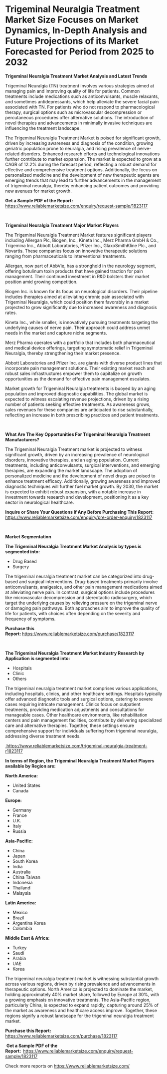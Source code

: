 <p><h1>Trigeminal Neuralgia Treatment Market Size Focuses on Market Dynamics, In-Depth Analysis and Future Projections of its Market Forecasted for Period from 2025 to 2032</h1></p><p><strong>Trigeminal Neuralgia Treatment Market Analysis and Latest Trends</strong></p>
<p><p>Trigeminal Neuralgia (TN) treatment involves various strategies aimed at managing pain and improving quality of life for patients. Common treatments include medications such as anticonvulsants, muscle relaxants, and sometimes antidepressants, which help alleviate the severe facial pain associated with TN. For patients who do not respond to pharmacological therapy, surgical options such as microvascular decompression or percutaneous procedures offer alternative solutions. The introduction of novel therapies and advancements in minimally invasive techniques are influencing the treatment landscape.</p><p>The Trigeminal Neuralgia Treatment Market is poised for significant growth, driven by increasing awareness and diagnosis of the condition, growing geriatric population prone to neuralgia, and rising prevalence of nerve-related disorders. Enhanced research efforts and technological innovations further contribute to market expansion. The market is expected to grow at a CAGR of 12.2% during the forecast period, reflecting a robust demand for effective and comprehensive treatment options. Additionally, the focus on personalized medicine and the development of new therapeutic agents are emerging trends that may lead to further advancements in the management of trigeminal neuralgia, thereby enhancing patient outcomes and providing new avenues for market growth.</p></p>
<p><strong>Get a Sample PDF of the Report:&nbsp;</strong> <a href="https://www.reliablemarketsize.com/enquiry/request-sample/1823117?utm_campaign=2526&utm_medium=2&utm_source=Github&utm_content=ia&utm_term=03032025&utm_id=trigeminal-neuralgia-treatment">https://www.reliablemarketsize.com/enquiry/request-sample/1823117</a></p>
<p>&nbsp;</p>
<p><strong>Trigeminal Neuralgia Treatment Major Market Players</strong></p>
<p><p>The Trigeminal Neuralgia Treatment Market features significant players including Allergan Plc, Biogen, Inc., Kineta Inc., Merz Pharma GmbH & Co., Trigemina Inc., Abbott Laboratories, Pfizer Inc., GlaxoSmithKline Plc., and Novartis. These companies focus on innovative therapeutic solutions ranging from pharmaceuticals to interventional treatments.</p><p>Allergan, now part of AbbVie, has a stronghold in the neurology segment, offering botulinum toxin products that have gained traction for pain management. Their continued investment in R&D bolsters their market position amid growing competition.</p><p>Biogen Inc. is known for its focus on neurological disorders. Their pipeline includes therapies aimed at alleviating chronic pain associated with Trigeminal Neuralgia, which could position them favorably in a market projected to grow significantly due to increased awareness and diagnosis rates.</p><p>Kineta Inc., while smaller, is innovatively pursuing treatments targeting the underlying causes of nerve pain. Their approach could address unmet needs in the market and capture niche segments.</p><p>Merz Pharma operates with a portfolio that includes both pharmaceutical and medical device offerings, targeting symptomatic relief in Trigeminal Neuralgia, thereby strengthening their market presence.</p><p>Abbott Laboratories and Pfizer Inc. are giants with diverse product lines that incorporate pain management solutions. Their existing market reach and robust sales infrastructures empower them to capitalize on growth opportunities as the demand for effective pain management escalates.</p><p>Market growth for Trigeminal Neuralgia treatments is buoyed by an aging population and improved diagnostic capabilities. The global market is expected to witness escalating revenue projections, driven by a rising number of patients seeking effective treatments. As awareness grows, sales revenues for these companies are anticipated to rise substantially, reflecting an increase in both prescribing practices and patient treatments.</p></p>
<p>&nbsp;</p>
<p><strong>What Are The Key Opportunities For Trigeminal Neuralgia Treatment Manufacturers?</strong></p>
<p><p>The Trigeminal Neuralgia Treatment market is projected to witness significant growth, driven by an increasing prevalence of neurological disorders, innovative therapies, and an aging population. Current treatments, including anticonvulsants, surgical interventions, and emerging therapies, are expanding the market landscape. The adoption of personalized medicine and the development of novel drugs are poised to enhance treatment efficacy. Additionally, growing awareness and improved diagnostic techniques will further fuel market growth. By 2030, the market is expected to exhibit robust expansion, with a notable increase in investment towards research and development, positioning it as a key sector in neurological healthcare.</p></p>
<p><strong>Inquire or Share Your Questions If Any Before Purchasing This Report:</strong> <a href="https://www.reliablemarketsize.com/enquiry/pre-order-enquiry/1823117?utm_campaign=2526&utm_medium=2&utm_source=Github&utm_content=ia&utm_term=03032025&utm_id=trigeminal-neuralgia-treatment">https://www.reliablemarketsize.com/enquiry/pre-order-enquiry/1823117</a></p>
<p>&nbsp;</p>
<p><strong>Market Segmentation</strong></p>
<p><strong>The Trigeminal Neuralgia Treatment Market Analysis by types is segmented into:</strong></p>
<p><ul><li>Drug Based</li><li>Surgery</li></ul></p>
<p><p>The trigeminal neuralgia treatment market can be categorized into drug-based and surgical interventions. Drug-based treatments primarily involve anticonvulsants, analgesics, and other pain management medications aimed at alleviating nerve pain. In contrast, surgical options include procedures like microvascular decompression and stereotactic radiosurgery, which target the underlying causes by relieving pressure on the trigeminal nerve or damaging pain pathways. Both approaches aim to improve the quality of life for patients, with choices often depending on the severity and frequency of symptoms.</p></p>
<p><strong>Purchase this Report:&nbsp;</strong><a href="https://www.reliablemarketsize.com/purchase/1823117?utm_campaign=2526&utm_medium=2&utm_source=Github&utm_content=ia&utm_term=03032025&utm_id=trigeminal-neuralgia-treatment">https://www.reliablemarketsize.com/purchase/1823117</a></p>
<p>&nbsp;</p>
<p><strong>The Trigeminal Neuralgia Treatment Market Industry Research by Application is segmented into:</strong></p>
<p><ul><li>Hospitals</li><li>Clinic</li><li>Others</li></ul></p>
<p><p>The trigeminal neuralgia treatment market comprises various applications, including hospitals, clinics, and other healthcare settings. Hospitals typically offer advanced diagnostic tools and surgical options, catering to severe cases requiring intricate management. Clinics focus on outpatient treatments, providing medication adjustments and consultations for manageable cases. Other healthcare environments, like rehabilitation centers and pain management facilities, contribute by delivering specialized care and alternative therapies. Together, these settings ensure comprehensive support for individuals suffering from trigeminal neuralgia, addressing diverse treatment needs.</p></p>
<p><a href="https://www.reliablemarketsize.com/trigeminal-neuralgia-treatment-r1823117?utm_campaign=2526&utm_medium=2&utm_source=Github&utm_content=ia&utm_term=03032025&utm_id=trigeminal-neuralgia-treatment">&nbsp;https://www.reliablemarketsize.com/trigeminal-neuralgia-treatment-r1823117</a></p>
<p><strong>In terms of Region, the Trigeminal Neuralgia Treatment Market Players available by Region are:</strong></p>
<p>
    <p> <strong> North America: </strong>
        <ul>
            <li>United States</li>
            <li>Canada</li>
        </ul>
        </p> 
    <p> <strong> Europe: </strong>
        <ul>
            <li>Germany</li>
            <li>France</li>
            <li>U.K.</li>
            <li>Italy</li>
            <li>Russia</li>
        </ul>
        </p> 
    <p> <strong> Asia-Pacific: </strong>
        <ul>
            <li>China</li>
            <li>Japan</li>
            <li>South Korea</li>
            <li>India</li>
            <li>Australia</li>
            <li>China Taiwan</li>
            <li>Indonesia</li>
            <li>Thailand</li>
            <li>Malaysia</li>
        </ul>
        </p> 
    <p> <strong> Latin America: </strong>
        <ul>
            <li>Mexico</li>
            <li>Brazil</li>
            <li>Argentina Korea</li>
            <li>Colombia</li>
        </ul>
        </p> 
    <p> <strong> Middle East & Africa: </strong>
        <ul>
            <li>Turkey</li>
            <li>Saudi</li>
            <li>Arabia</li>
            <li>UAE</li>
            <li>Korea</li>
        </ul>
    </p>
    </p>
<p><p>The trigeminal neuralgia treatment market is witnessing substantial growth across various regions, driven by rising prevalence and advancements in therapeutic options. North America is projected to dominate the market, holding approximately 40% market share, followed by Europe at 30%, with a growing emphasis on innovative treatments. The Asia-Pacific region, particularly China, is expected to expand rapidly, capturing around 25% of the market as awareness and healthcare access improve. Together, these regions signify a robust landscape for the trigeminal neuralgia treatment market.</p></p>
<p><strong>Purchase this Report: </strong><a href="https://www.reliablemarketsize.com/purchase/1823117?utm_campaign=2526&utm_medium=2&utm_source=Github&utm_content=ia&utm_term=03032025&utm_id=trigeminal-neuralgia-treatment">https://www.reliablemarketsize.com/purchase/1823117</a></p>
<p>&nbsp;<strong>Get a Sample PDF of the Report:&nbsp;&nbsp;</strong><a href="https://www.reliablemarketsize.com/enquiry/request-sample/1823117?utm_campaign=2526&utm_medium=2&utm_source=Github&utm_content=ia&utm_term=03032025&utm_id=trigeminal-neuralgia-treatment">https://www.reliablemarketsize.com/enquiry/request-sample/1823117</a></p>
<p><strong></strong></p>
<p>Check more reports on <a href="https://www.reliablemarketsize.com/?utm_campaign=2526&utm_medium=2&utm_source=Github&utm_content=ia&utm_term=03032025&utm_id=trigeminal-neuralgia-treatment">https://www.reliablemarketsize.com/</a></p>